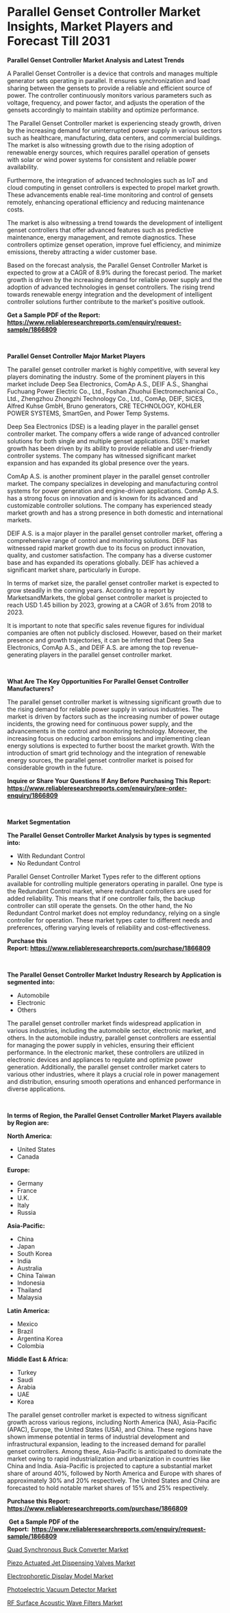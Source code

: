 <p><h1>Parallel Genset Controller Market Insights, Market Players and Forecast Till 2031</h1></p><p><strong>Parallel Genset Controller Market Analysis and Latest Trends</strong></p>
<p><p>A Parallel Genset Controller is a device that controls and manages multiple generator sets operating in parallel. It ensures synchronization and load sharing between the gensets to provide a reliable and efficient source of power. The controller continuously monitors various parameters such as voltage, frequency, and power factor, and adjusts the operation of the gensets accordingly to maintain stability and optimize performance.</p><p>The Parallel Genset Controller market is experiencing steady growth, driven by the increasing demand for uninterrupted power supply in various sectors such as healthcare, manufacturing, data centers, and commercial buildings. The market is also witnessing growth due to the rising adoption of renewable energy sources, which requires parallel operation of gensets with solar or wind power systems for consistent and reliable power availability.</p><p>Furthermore, the integration of advanced technologies such as IoT and cloud computing in genset controllers is expected to propel market growth. These advancements enable real-time monitoring and control of gensets remotely, enhancing operational efficiency and reducing maintenance costs.</p><p>The market is also witnessing a trend towards the development of intelligent genset controllers that offer advanced features such as predictive maintenance, energy management, and remote diagnostics. These controllers optimize genset operation, improve fuel efficiency, and minimize emissions, thereby attracting a wider customer base.</p><p>Based on the forecast analysis, the Parallel Genset Controller Market is expected to grow at a CAGR of 8.9% during the forecast period. The market growth is driven by the increasing demand for reliable power supply and the adoption of advanced technologies in genset controllers. The rising trend towards renewable energy integration and the development of intelligent controller solutions further contribute to the market's positive outlook.</p></p>
<p><strong>Get a Sample PDF of the Report:&nbsp; <a href="https://www.reliableresearchreports.com/enquiry/request-sample/1866809">https://www.reliableresearchreports.com/enquiry/request-sample/1866809</a></strong></p>
<p>&nbsp;</p>
<p><strong>Parallel Genset Controller Major Market Players</strong></p>
<p><p>The parallel genset controller market is highly competitive, with several key players dominating the industry. Some of the prominent players in this market include Deep Sea Electronics, ComAp A.S., DEIF A.S., Shanghai Fuchuang Power Electric Co., Ltd., Foshan Zhuohui Electromechanical Co., Ltd., Zhengzhou Zhongzhi Technology Co., Ltd., ComAp, DEIF, SICES, Alfred Kuhse GmbH, Bruno generators, CRE TECHNOLOGY, KOHLER POWER SYSTEMS, SmartGen, and Power Temp Systems.</p><p>Deep Sea Electronics (DSE) is a leading player in the parallel genset controller market. The company offers a wide range of advanced controller solutions for both single and multiple genset applications. DSE's market growth has been driven by its ability to provide reliable and user-friendly controller systems. The company has witnessed significant market expansion and has expanded its global presence over the years.</p><p>ComAp A.S. is another prominent player in the parallel genset controller market. The company specializes in developing and manufacturing control systems for power generation and engine-driven applications. ComAp A.S. has a strong focus on innovation and is known for its advanced and customizable controller solutions. The company has experienced steady market growth and has a strong presence in both domestic and international markets.</p><p>DEIF A.S. is a major player in the parallel genset controller market, offering a comprehensive range of control and monitoring solutions. DEIF has witnessed rapid market growth due to its focus on product innovation, quality, and customer satisfaction. The company has a diverse customer base and has expanded its operations globally. DEIF has achieved a significant market share, particularly in Europe.</p><p>In terms of market size, the parallel genset controller market is expected to grow steadily in the coming years. According to a report by MarketsandMarkets, the global genset controller market is projected to reach USD 1.45 billion by 2023, growing at a CAGR of 3.6% from 2018 to 2023.</p><p>It is important to note that specific sales revenue figures for individual companies are often not publicly disclosed. However, based on their market presence and growth trajectories, it can be inferred that Deep Sea Electronics, ComAp A.S., and DEIF A.S. are among the top revenue-generating players in the parallel genset controller market.</p></p>
<p>&nbsp;</p>
<p><strong>What Are The Key Opportunities For Parallel Genset Controller Manufacturers?</strong></p>
<p><p>The parallel genset controller market is witnessing significant growth due to the rising demand for reliable power supply in various industries. The market is driven by factors such as the increasing number of power outage incidents, the growing need for continuous power supply, and the advancements in the control and monitoring technology. Moreover, the increasing focus on reducing carbon emissions and implementing clean energy solutions is expected to further boost the market growth. With the introduction of smart grid technology and the integration of renewable energy sources, the parallel genset controller market is poised for considerable growth in the future.</p></p>
<p><strong>Inquire or Share Your Questions If Any Before Purchasing This Report: <a href="https://www.reliableresearchreports.com/enquiry/pre-order-enquiry/1866809">https://www.reliableresearchreports.com/enquiry/pre-order-enquiry/1866809</a></strong></p>
<p>&nbsp;</p>
<p><strong>Market Segmentation</strong></p>
<p><strong>The Parallel Genset Controller Market Analysis by types is segmented into:</strong></p>
<p><ul><li>With Redundant Control</li><li>No Redundant Control</li></ul></p>
<p><p>Parallel Genset Controller Market Types refer to the different options available for controlling multiple generators operating in parallel. One type is the Redundant Control market, where redundant controllers are used for added reliability. This means that if one controller fails, the backup controller can still operate the gensets. On the other hand, the No Redundant Control market does not employ redundancy, relying on a single controller for operation. These market types cater to different needs and preferences, offering varying levels of reliability and cost-effectiveness.</p></p>
<p><strong>Purchase this Report:&nbsp;<a href="https://www.reliableresearchreports.com/purchase/1866809">https://www.reliableresearchreports.com/purchase/1866809</a></strong></p>
<p>&nbsp;</p>
<p><strong>The Parallel Genset Controller Market Industry Research by Application is segmented into:</strong></p>
<p><ul><li>Automobile</li><li>Electronic</li><li>Others</li></ul></p>
<p><p>The parallel genset controller market finds widespread application in various industries, including the automobile sector, electronic market, and others. In the automobile industry, parallel genset controllers are essential for managing the power supply in vehicles, ensuring their efficient performance. In the electronic market, these controllers are utilized in electronic devices and appliances to regulate and optimize power generation. Additionally, the parallel genset controller market caters to various other industries, where it plays a crucial role in power management and distribution, ensuring smooth operations and enhanced performance in diverse applications.</p></p>
<p>&nbsp;</p>
<p><strong>In terms of Region, the Parallel Genset Controller Market Players available by Region are:</strong></p>
<p>
    <p> <strong> North America: </strong>
        <ul>
            <li>United States</li>
            <li>Canada</li>
        </ul>
        </p> 
    <p> <strong> Europe: </strong>
        <ul>
            <li>Germany</li>
            <li>France</li>
            <li>U.K.</li>
            <li>Italy</li>
            <li>Russia</li>
        </ul>
        </p> 
    <p> <strong> Asia-Pacific: </strong>
        <ul>
            <li>China</li>
            <li>Japan</li>
            <li>South Korea</li>
            <li>India</li>
            <li>Australia</li>
            <li>China Taiwan</li>
            <li>Indonesia</li>
            <li>Thailand</li>
            <li>Malaysia</li>
        </ul>
        </p> 
    <p> <strong> Latin America: </strong>
        <ul>
            <li>Mexico</li>
            <li>Brazil</li>
            <li>Argentina Korea</li>
            <li>Colombia</li>
        </ul>
        </p> 
    <p> <strong> Middle East & Africa: </strong>
        <ul>
            <li>Turkey</li>
            <li>Saudi</li>
            <li>Arabia</li>
            <li>UAE</li>
            <li>Korea</li>
        </ul>
    </p>
    </p>
<p><p>The parallel genset controller market is expected to witness significant growth across various regions, including North America (NA), Asia-Pacific (APAC), Europe, the United States (USA), and China. These regions have shown immense potential in terms of industrial development and infrastructural expansion, leading to the increased demand for parallel genset controllers. Among these, Asia-Pacific is anticipated to dominate the market owing to rapid industrialization and urbanization in countries like China and India. Asia-Pacific is projected to capture a substantial market share of around 40%, followed by North America and Europe with shares of approximately 30% and 20% respectively. The United States and China are forecasted to hold notable market shares of 15% and 25% respectively.</p></p>
<p><strong>Purchase this Report: <a href="https://www.reliableresearchreports.com/purchase/1866809">https://www.reliableresearchreports.com/purchase/1866809</a></strong></p>
<p>&nbsp;<strong>Get a Sample PDF of the Report:&nbsp;&nbsp;<a href="https://www.reliableresearchreports.com/enquiry/request-sample/1866809">https://www.reliableresearchreports.com/enquiry/request-sample/1866809</a></strong></p>
<p><strong></strong></p>
<p><p><a href="https://github.com/dringals/Market-Research-Report-List-2/blob/main/quad-synchronous-buck-converter-market.md">Quad Synchronous Buck Converter Market</a></p><p><a href="https://github.com/Paul14Anderson63/Market-Research-Report-List-2/blob/main/piezo-actuated-jet-dispensing-valves-market.md">Piezo Actuated Jet Dispensing Valves Market</a></p><p><a href="https://github.com/tamvrosiya/Market-Research-Report-List-2/blob/main/electrophoretic-display-model-market.md">Electrophoretic Display Model Market</a></p><p><a href="https://github.com/gaydyna/Market-Research-Report-List-2/blob/main/photoelectric-vacuum-detector-market.md">Photoelectric Vacuum Detector Market</a></p><p><a href="https://github.com/aasishrp01/Market-Research-Report-List-2/blob/main/rf-surface-acoustic-wave-filters-market.md">RF Surface Acoustic Wave Filters Market</a></p></p>